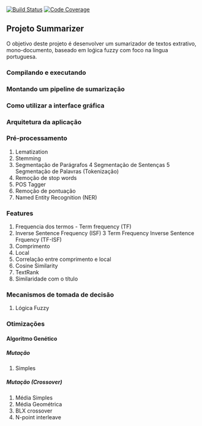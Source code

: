 [![Build Status](https://travis-ci.org/jovanibrasil/summarizer.svg?branch=master)](https://travis-ci.org/jovanibrasil/summarizer) [![Code Coverage](https://img.shields.io/codecov/c/github/jovanibrasil/summarizer/master.svg)](https://codecov.io/gh/jovanibrasil/summarizer?branch=master)

## Projeto Summarizer

O objetivo deste projeto é desenvolver um sumarizador de textos extrativo, mono-documento, 
baseado em loǵica fuzzy com foco na língua portuguesa.

### Compilando e executando

### Montando um pipeline de sumarização

### Como utilizar a interface gráfica 

### Arquitetura da aplicação

### Pré-processamento

1. Lematization
2. Stemming
3. Segmentação de Parágrafos
4  Segmentação de Sentenças
5  Segmentação de Palavras (Tokenização)
6. Remoção de stop words
7. POS Tagger
8. Remoção de pontuação
9. Named Entity Recognition (NER)

### Features

1. Frequencia dos termos - Term frequency (TF)
2. Inverse Sentence Frequency (ISF)
3  Term Frequency Inverse Sentence Frquency (TF-ISF)
4. Comprimento
5. Local
6. Correlação entre comprimento e local
7. Cosine Similarity
8. TextRank
9. Similaridade com o título

### Mecanismos de tomada de decisão 

1. Lógica Fuzzy

### Otimizações 

#### Algoritmo Genético

##### Mutação

1. Simples

##### Mutação (Crossover)

1. Média Simples
2. Média Geométrica
3. BLX crossover
4. N-point interleave





